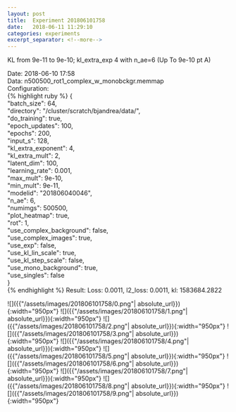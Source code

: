 ```yaml
---
layout: post
title:  Experiment 201806101758
date:   2018-06-11 11:29:10
categories: experiments
excerpt_separator: <!--more-->
---
```

KL from 9e-11 to 9e-10; kl_extra_exp 4 with n_ae=6 (Up To 9e-10 pt A)  

 <!--more-->
Date: 2018-06-10 17:58  
Data: n500500_rot1_complex_w_monobckgr.memmap  
Configuration:   
{% highlight ruby %}
{  
    "batch_size": 64,   
    "directory": "/cluster/scratch/bjandrea/data/",   
    "do_training": true,   
    "epoch_updates": 100,   
    "epochs": 200,   
    "input_s": 128,   
    "kl_extra_exponent": 4,   
    "kl_extra_mult": 2,   
    "latent_dim": 100,   
    "learning_rate": 0.001,   
    "max_mult": 9e-10,   
    "min_mult": 9e-11,   
    "modelid": "201806040046",   
    "n_ae": 6,   
    "numimgs": 500500,   
    "plot_heatmap": true,   
    "rot": 1,   
    "use_complex_background": false,   
    "use_complex_images": true,   
    "use_exp": false,   
    "use_kl_lin_scale": true,   
    "use_kl_step_scale": false,   
    "use_mono_background": true,   
    "use_singles": false  
}  
{% endhighlight %}
Result: Loss: 0.0011, l2_loss: 0.0011, kl: 1583684.2822  

![]({{"/assets/images/201806101758/0.png"| absolute_url}}){:width="950px"}
![]({{"/assets/images/201806101758/1.png"| absolute_url}}){:width="950px"}
![]({{"/assets/images/201806101758/2.png"| absolute_url}}){:width="950px"}
![]({{"/assets/images/201806101758/3.png"| absolute_url}}){:width="950px"}
![]({{"/assets/images/201806101758/4.png"| absolute_url}}){:width="950px"}
![]({{"/assets/images/201806101758/5.png"| absolute_url}}){:width="950px"}
![]({{"/assets/images/201806101758/6.png"| absolute_url}}){:width="950px"}
![]({{"/assets/images/201806101758/7.png"| absolute_url}}){:width="950px"}
![]({{"/assets/images/201806101758/8.png"| absolute_url}}){:width="950px"}
![]({{"/assets/images/201806101758/9.png"| absolute_url}}){:width="950px"}
